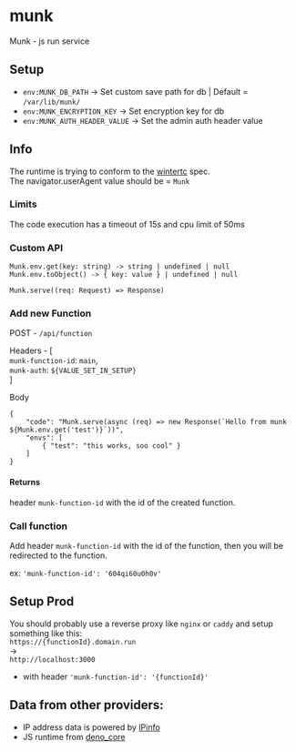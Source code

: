 # munk
Munk - js run service 

## Setup
  * `env:MUNK_DB_PATH` -> Set custom save path for db | Default = `/var/lib/munk/`
  * `env:MUNK_ENCRYPTION_KEY` -> Set encryption key for db
  * `env:MUNK_AUTH_HEADER_VALUE` -> Set the admin auth header value

## Info
The runtime is trying to conform to the [wintertc](https://min-common-api.proposal.wintertc.org/) spec.   
The navigator.userAgent value should be = `Munk`

### Limits
The code execution has a timeout of 15s and cpu limit of 50ms

### Custom API

```
Munk.env.get(key: string) -> string | undefined | null
Munk.env.toObject() -> { key: value } | undefined | null

Munk.serve((req: Request) => Response)
```

### Add new Function

POST - `/api/function`  

Headers - [  
  `munk-function-id`: `main`,  
  `munk-auth`: `${VALUE_SET_IN_SETUP}`  
]  

Body
```
{
    "code": "Munk.serve(async (req) => new Response(`Hello from munk ${Munk.env.get('test')}`))",
    "envs": [
        { "test": "this works, soo cool" }
    ]
}
```

#### Returns

header `munk-function-id` with the id of the created function.

### Call function

Add header `munk-function-id` with the id of the function, then you will be redirected to the function.

ex: `'munk-function-id': '604qi60u0h0v'`

## Setup Prod

You should probably use a reverse proxy like `nginx` or `caddy` and setup something like this:  
`https://{functionId}.domain.run`  
->  
`http://localhost:3000`  
  * with header `'munk-function-id': '{functionId}'`

## Data from other providers:

* IP address data is powered by [IPinfo](https://ipinfo.io/lite)
* JS runtime from [deno_core](https://github.com/denoland/deno_core)